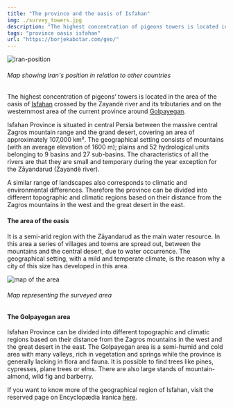 ```yaml
---
title: "The province and the oasis of Isfahan"
img: ./survey_towers.jpg
description: "The highest concentration of pigeons towers is located in the province of Isfahan in the area of the oasis of Isfahan and around Golpayegan."
tags: "province oasis isfahan"
url: "https://borjekabotar.com/geo/"
---
```


![iran-position](../../images/iran.jpg)

###### Map showing Iran's position in relation to other countries

The highest concentration of pigeons’ towers is located in the area of the oasis of [Isfahan](https://www.iranicaonline.org/articles/isfahan) crossed by the Zayandè river and its tributaries and on the westernmost area of the current province around [Golpayegan](https://www.iranicaonline.org/articles/golpayagan).

Isfahan Province is situated in central Persia between the massive central Zagros mountain range and the grand desert, covering an area of approximately 107,000 km². The geographical setting consists of mountains (with an average elevation of 1600 m); plains and 52 hydrological units belonging to 9 basins and 27 sub-basins. The characteristics of all the rivers are that they are small and temporary during the year exception for the Zāyandarud (Zayandè river).

A similar range of landscapes also corresponds to climatic and environmental differences. Therefore the province can be divided into different topographic and climatic regions based on their distance from the Zagros mountains in the west and the great desert in the east.

#### **The area of the oasis**

It is a semi-arid region with the Zāyandarud as the main water resource. In this area a series of villages and towns are spread out, between the mountains and the central desert, due to water occurrence. The geographical setting, with a mild and temperate climate, is the reason why a city of this size has developed in this area.

![map of the area](../../images/survey_towers.jpg)

###### Map representing the surveyed area

#### **The Golpayegan area**

Isfahan Province can be divided into different topographic and climatic regions based on their distance from the Zagros mountains in the west and the great desert in the east. The Golpayegan area is a semi-humid and cold area with many valleys, rich in vegetation and springs while the province is generally lacking in flora and fauna. It is possible to find trees like pines, cypresses, plane trees or elms. There are also large stands of mountain-almond, wild fig and barberry.

If you want to know more of the geographical region of Isfahan, visit the reserved page on Encyclopædia Iranica [here](https://iranicaonline.org/articles/isfahan-i-geography).